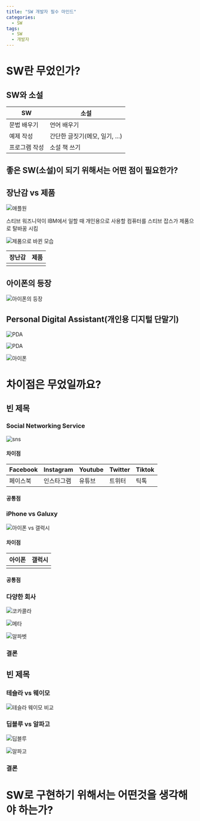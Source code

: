 ```yaml
---
title: "SW 개발자 필수 마인드"
categories:
  - SW
tags:
  - SW
  - 개발자
---
```


# SW란 무었인가?

## SW와 소설

|SW|소설|
|---|---|
|문법 배우기|언어 배우기|
|예제 작성|간단한 글짓기(메모, 일기, ...)|
|프로그램 작성|소설 책 쓰기|

## 좋은 SW(소설)이 되기 위해서는 어떤 점이 필요한가?

## 장난감 vs 제품

![애플원](https://cdn.mos.cms.futurecdn.net/Zbh5c8wgNSgvLEyUtB5NVQ-1200-80.png)

스티브 워즈니악이 IBM에서 일할 때 개인용으로 사용할 컴퓨터를 스티브 잡스가 제품으로 탈바꿈 시킴

![제품으로 바뀐 모습](https://ichef.bbci.co.uk/news/976/cpsprodpb/5D65/production/_121490932_apple_02.jpg)

|장난감|제품|
|---|---|
| | |

## 아이폰의 등장

![아이폰의 등장](https://t1.daumcdn.net/thumb/R720x0/?fname=http://t1.daumcdn.net/brunch/service/user/17Xk/image/R2YhDCId_O2NTep3z9vtRR78LtA.png)

## Personal Digital Assistant(개인용 디지털 단말기)

![PDA](https://i.ytimg.com/vi/FGg90wMuMpw/maxresdefault.jpg)

![PDA](https://www.ecis2016.eu/wp-content/uploads/2017/01/504c3bfa6457e742b43d1adb7e3b46c2.jpg)

![아이폰](https://img.huffingtonpost.com/asset/5d707ca53b0000e000ce7fd6.jpeg?ops=1200_630)

# 차이점은 무었일까요?

## 빈 제목

### Social Networking Service
![sns](https://lh3.googleusercontent.com/proxy/R752GLFohTsE6V5LTNdX_1VzeOFcs5K1phCZywqNdCnsDxYKqXHBR4Jkg1gqhyTXB-mJdXHdWNGhps0UbNk_0HqbkhnL3rlqupBWBBXzJjAaLtQCNW3mzESeNf-Kmw)

#### 차이점

|Facebook|Instagram|Youtube|Twitter|Tiktok|
|---|---|---|---|---|
|페이스북|인스타그램|유튜브|트위터|틱톡|

#### 공통점

### iPhone vs Galuxy

![아이폰 vs 갤럭시](https://cdn.unlockboot.com/wp-content/uploads/2021/10/iphone-13-vs-galaxy-21.jpg)

#### 차이점

|아이폰|갤럭시|
|---|---|
| | |

#### 공통점

### 다양한 회사

![코카콜라](https://mblogthumb-phinf.pstatic.net/20150322_86/i4space_1426986558254SBAJ0_JPEG/20150322_093653.jpg?type=w2)

![메타](https://s.yimg.com/uu/api/res/1.2/4YLDqxhDqwSRvpYftT43UA--~B/Zmk9ZmlsbDtoPTQzMDt3PTY3NTthcHBpZD15dGFjaHlvbg--/https://s.yimg.com/os/creatr-uploaded-images/2021-11/031e5fd0-4189-11ec-bbbd-6725d3f4bdef.cf.jpg)

![알파벳](https://t1.daumcdn.net/cfile/tistory/99E72D415C1285EA16)

### 결론

## 빈 제목

### 테슬라 vs 웨이모

![테슬라 웨이모 비교](https://file.mk.co.kr/meet/yonhap/2020/12/14/image_readmed_2020_1279934_1_060411.jpg)

### 딥블루 vs 알파고

![딥블루](https://post-phinf.pstatic.net/MjAxOTAzMDVfMjEz/MDAxNTUxNzY4ODQ3MTc0.0cPDN4M11b5rMYSbYNvqRxkvlgD0-ha4JkVusAw38isg.vQshHJRJ8QK3clDnLHQZ5Lm74ppZmmGcZ7_835bvWxwg.JPEG/4.jpg?type=w1200)

![알파고](https://file.mk.co.kr/mkde/N0/2016/03/201603151114311741720.jpg)


### 결론



# SW로 구현하기 위해서는 어떤것을 생각해야 하는가?
